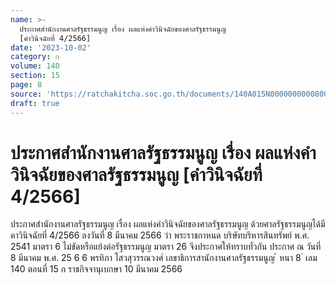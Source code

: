 ```yaml
---
name: >-
  ประกาศสำนักงานศาลรัฐธรรมนูญ เรื่อง ผลแห่งคำวินิจฉัยของศาลรัฐธรรมนูญ
  [คำวินิจฉัยที่ 4/2566]
date: '2023-10-02'
category: ก
volume: 140
section: 15
page: 8
source: 'https://ratchakitcha.soc.go.th/documents/140A015N0000000000800.pdf'
draft: true
---
```


# ประกาศสำนักงานศาลรัฐธรรมนูญ เรื่อง ผลแห่งคำวินิจฉัยของศาลรัฐธรรมนูญ [คำวินิจฉัยที่ 4/2566]

ประกาศสำนักงานศาลรัฐธรรมนูญ เรื่อง ผลแห่งคำวินิจฉัยของศาลรัฐธรรมนูญ ด้วยศาลรัฐธรรมนูญได้มีคาวินิจฉัยที่ 4/2566 ลงวันที่ 8 มีนาคม 2566 ว่า พระราชกาหนด บริษัทบริหารสินทรัพย์ พ.ศ. 2541 มาตรา 6 ไม่ขัดหรือแย้งต่อรัฐธรรมนูญ มาตรา 26 จึงประกาศให้ทราบทั่วกัน ประกาศ ณ วันที่ 8 มีนาคม พ.ศ. 25 6 6 พรทิภา ไสวสุวรรณวงศ์ เลขาธิการสานักงานศาลรัฐธรรมนูญ ้ หนา 8 ่ เลม 140 ตอนที่ 15 ก ราชกิจจานุเบกษา 10 มีนาคม 2566
